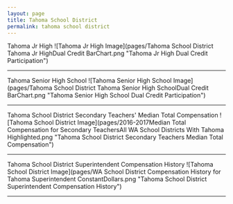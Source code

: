 ```yaml
---
layout: page
title: Tahoma School District
permalink: tahoma school district
---
```



Tahoma Jr High
![Tahoma Jr High Image](pages/Tahoma School District Tahoma Jr HighDual Credit BarChart.png "Tahoma Jr High Dual Credit Participation")

___

Tahoma Senior High School
![Tahoma Senior High School Image](pages/Tahoma School District Tahoma Senior High SchoolDual Credit BarChart.png "Tahoma Senior High School Dual Credit Participation")

___

Tahoma School District Secondary Teachers' Median Total Compensation
![Tahoma School District Image](pages/2016-2017Median Total Compensation for Secondary TeachersAll WA School Districts With Tahoma Highlighted.png "Tahoma School District Secondary Teachers Median Total Compensation")

___

Tahoma School District Superintendent Compensation History
![Tahoma School District Image](pages/WA School District Compensation History for Tahoma Superintendent ConstantDollars.png "Tahoma School District Superintendent Compensation History")

___

